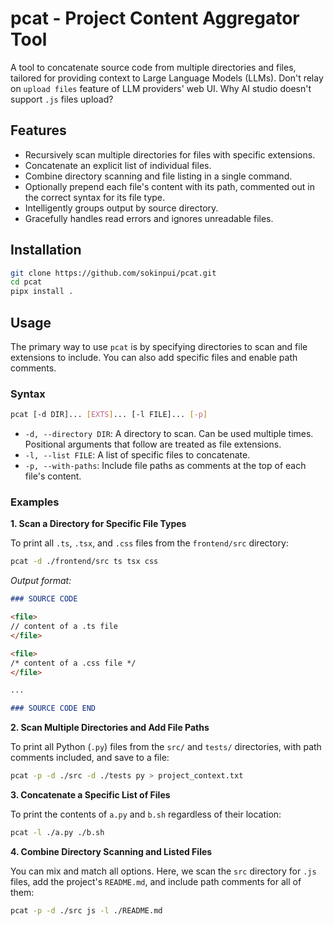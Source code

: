 # pcat - Project Content Aggregator Tool

A tool to concatenate source code from multiple directories and files, tailored for providing context to Large Language Models (LLMs). Don't relay on `upload files` feature of LLM providers' web UI. Why AI studio doesn't support `.js` files upload?

## Features

- Recursively scan multiple directories for files with specific extensions.
- Concatenate an explicit list of individual files.
- Combine directory scanning and file listing in a single command.
- Optionally prepend each file's content with its path, commented out in the correct syntax for its file type.
- Intelligently groups output by source directory.
- Gracefully handles read errors and ignores unreadable files.

## Installation

```sh
git clone https://github.com/sokinpui/pcat.git
cd pcat
pipx install .
```

## Usage

The primary way to use `pcat` is by specifying directories to scan and file extensions to include. You can also add specific files and enable path comments.

### Syntax

```sh
pcat [-d DIR]... [EXTS]... [-l FILE]... [-p]
```

- `-d, --directory DIR`: A directory to scan. Can be used multiple times. Positional arguments that follow are treated as file extensions.
- `-l, --list FILE`: A list of specific files to concatenate.
- `-p, --with-paths`: Include file paths as comments at the top of each file's content.

### Examples

**1. Scan a Directory for Specific File Types**

To print all `.ts`, `.tsx`, and `.css` files from the `frontend/src` directory:

```bash
pcat -d ./frontend/src ts tsx css
```

_Output format:_

```md
### SOURCE CODE

<file>
// content of a .ts file
</file>

<file>
/* content of a .css file */
</file>

...

### SOURCE CODE END
```

**2. Scan Multiple Directories and Add File Paths**

To print all Python (`.py`) files from the `src/` and `tests/` directories, with path comments included, and save to a file:

```bash
pcat -p -d ./src -d ./tests py > project_context.txt
```

**3. Concatenate a Specific List of Files**

To print the contents of `a.py` and `b.sh` regardless of their location:

```bash
pcat -l ./a.py ./b.sh
```

**4. Combine Directory Scanning and Listed Files**

You can mix and match all options. Here, we scan the `src` directory for `.js` files, add the project's `README.md`, and include path comments for all of them:

```bash
pcat -p -d ./src js -l ./README.md
```
